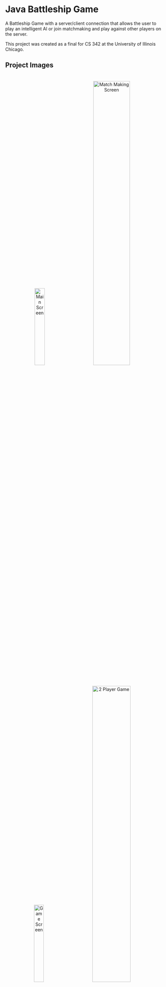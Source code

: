 # Java Battleship Game

A Battleship Game with a server/client connection that allows the user to play an intelligent AI or join matchmaking and play against other players on the server.

This project was created as a final for CS 342 at the University of Illinois Chicago.

## Project Images

<div align="center">
  <img src="https://github.com/Sclubby/LED-Light-Strip-Arcade-Machine/assets/115107897/093aa606-7b66-4a3b-aa29-13cfeddff7e3" width="25%" alt="Main Screen" style="padding: 20px;">
  <img src="https://github.com/Sclubby/Battleship-Game/assets/115107897/7178af3c-a6e6-440b-b862-24b35e91ebd7" width="48%" alt="Match Making Screen" style="padding: 20px;">
</div>
<div align="center">
  <img src="https://github.com/Sclubby/Battleship-Game/assets/115107897/a97495ee-6e99-4d62-8603-ca1fe5dcea61" width="25%" alt="Game Screen" style="padding: 20px;">
  <img src="https://github.com/Sclubby/LED-Light-Strip-Arcade-Machine/assets/115107897/c7806b04-7520-43af-9cf4-e9ada39e301a" width="49%" alt="2 Player Game" style="padding: 20px;">
</div>

## Document that goes into specific details of the project

For a more comprehensive overview of this project, check out this PDF [here]
[CS_342_FINAL_REPORT.pdf](https://github.com/user-attachments/files/17141634/CS_342_FINAL_REPORT.pdf)


## Partner

https://www.linkedin.com/in/yassiratlas/ - created back end and AI

